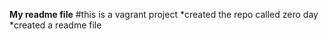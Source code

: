 **My readme file**
#this is a vagrant project
*created the repo called zero day
*created a readme file
